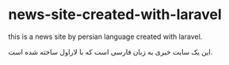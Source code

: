 # news-site-created-with-laravel

this is a news site by persian language created with laravel.

این یک سایت خبری به زبان فارسی است که با لاراول ساخته شده است.
